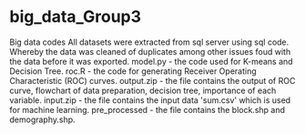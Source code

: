 # big_data_Group3
Big data codes
All datasets were extracted from sql server using sql code. Whereby the data was cleaned of duplicates among other issues foud with the data before it was exported.
model.py - the code used for K-means and Decision Tree. 
roc.R - the code for generating Receiver Operating Characteristic (ROC) curves.
output.zip - the file contains the output of ROC curve, flowchart of data preparation, decision tree, importance of each variable.
input.zip - the file contains the input data 'sum.csv' which is used for machine learning. 
pre_processed - the file contains the block.shp and demography.shp.
